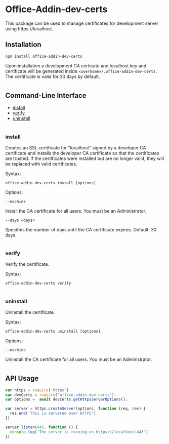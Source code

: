 # Office-Addin-dev-certs

This package can be used to manage certificates for development server using https://localhost. 

## Installation

```
npm install office-addin-dev-certs
```

Upon installation a development CA certicate and localhost key and
certificate will be generated inside `<userhome>/.office-addin-dev-certs`. 
The certificate is valid for 30 days by default.

#

## Command-Line Interface
* [install](#install)
* [verify](#verify)
* [uninstall](#uninstall)

#

### install
Creates an SSL certificate for "localhost" signed by a developer CA certificate and installs the developer CA certificate so that the certificates are trusted. If the certificates were installed but are no longer valid, they will be replaced with valid certificates.

Syntax:

`office-addin-dev-certs install [options]`

Options:

`--machine`

Install the CA certificate for all users. You must be an Administrator.

`--days <days>`

Specifies the number of days until the CA certificate expires. Default: 30 days.
 
#

### verify
Verify the certificate.

Syntax:

`office-addin-dev-certs verify`
 
#

### uninstall
Uninstall the certificate.

Syntax:

`office-addin-dev-certs uninstall [options]`

Options:

`--machine`

Uninstall the CA certificate for all users. You must be an Administrator.

#

## API Usage

```js
var https = require('https')
var devCerts = require("office-addin-dev-certs");
var options =  await devCerts.getHttpsServerOptions();

var server = https.createServer(options, function (req, res) {
  res.end('This is servered over HTTPS')
})

server.listen(443, function () {
  console.log('The server is running on https://localhost:443')
})
```
